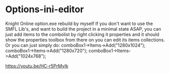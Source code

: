 # Options-ini-editor
Knight Online option.exe rebuild by myself
If you don't want to use the SMFL Lib's, and want to build the project in a minimal state ASAP,
you can just add items to the combolist by right clicking it properties
and it should show the properties toolbox from there on you can edit its items collections.
Or you can just simply do:
comboBox1->Items->Add("1280x1024");
comboBox1->Items->Add("1280x720");
comboBox1->Items->Add("1024x768");

https://youtu.be/HC-r5PrMyIk
